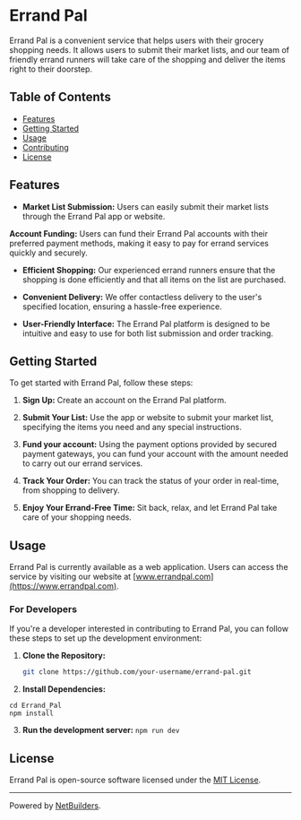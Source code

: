 # Errand Pal

Errand Pal is a convenient service that helps users with their grocery shopping needs. It allows users to submit their market lists, and our team of friendly errand runners will take care of the shopping and deliver the items right to their doorstep.

## Table of Contents

- [Features](#features)
- [Getting Started](#getting-started)
- [Usage](#usage)
- [Contributing](#contributing)
- [License](#license)

## Features

- **Market List Submission:** Users can easily submit their market lists through the Errand Pal app or website.

**Account Funding:** Users can fund their Errand Pal accounts with their preferred payment methods, making it easy to pay for errand services quickly and securely.

- **Efficient Shopping:** Our experienced errand runners ensure that the shopping is done efficiently and that all items on the list are purchased.

- **Convenient Delivery:** We offer contactless delivery to the user's specified location, ensuring a hassle-free experience.

- **User-Friendly Interface:** The Errand Pal platform is designed to be intuitive and easy to use for both list submission and order tracking.

## Getting Started

To get started with Errand Pal, follow these steps:

1. **Sign Up:** Create an account on the Errand Pal platform.

2. **Submit Your List:** Use the app or website to submit your market list, specifying the items you need and any special instructions.

3. **Fund your account:** Using the payment options provided by secured payment gateways, you can fund your account with the amount needed to carry out our errand services.

4. **Track Your Order:** You can track the status of your order in real-time, from shopping to delivery.

5. **Enjoy Your Errand-Free Time:** Sit back, relax, and let Errand Pal take care of your shopping needs.

## Usage

Errand Pal is currently available as a web application. Users can access the service by visiting our website at [www.errandpal.com](https://www.errandpal.com).

### For Developers

If you're a developer interested in contributing to Errand Pal, you can follow these steps to set up the development environment:

1. **Clone the Repository:**

   ```bash
   git clone https://github.com/your-username/errand-pal.git

   ```

2. **Install Dependencies:**

```
cd Errand_Pal
npm install
```

3. **Run the development server:**
   `npm run dev`

## License

Errand Pal is open-source software licensed under the [MIT License](LICENSE).

---

Powered by [NetBuilders](https://www.netbuilders.pro).
